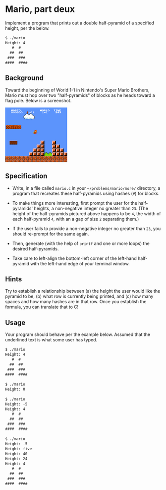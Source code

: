 # Mario, part deux

Implement a program that prints out a double half-pyramid of a specified height, per the below.

    $ ./mario
    Height: 4
       #  #
      ##  ##
     ###  ###
    ####  ####

## Background

Toward the beginning of World 1-1 in Nintendo's Super Mario Brothers, Mario must hop over two "half-pyramids" of blocks as he heads toward a flag pole.  Below is a screenshot.

![Super Mario Brothers](pyramids.png)

## Specification

* Write, in a file called `mario.c` in your `~/problems/mario/more/` directory, a program that recreates these half-pyramids using hashes (`#`) for blocks.

* To make things more interesting, first prompt the user for the half-pyramids' heights, a non-negative integer no greater than `23`. (The height of the half-pyramids pictured above happens to be `4`, the width of each half-pyramid `4`, with an a gap of size `2` separating them.)

* If the user fails to provide a non-negative integer no greater than `23`, you should re-prompt for the same again.

* Then, generate (with the help of `printf` and one or more loops) the desired half-pyramids.

* Take care to left-align the bottom-left corner of the left-hand half-pyramid with the left-hand edge of your terminal window.

## Hints

Try to establish a relationship between (a) the height the user would like the pyramid to be, (b) what row is currently being printed, and (c) how many spaces and how many hashes are in that row. Once you establish the formula, you can translate that to C!

## Usage

Your program should behave per the example below. Assumed that the underlined text is what some user has typed.

    $ ./mario
    Height: 4
       #  #
      ##  ##
     ###  ###
    ####  ####

    $ ./mario
    Height: 0

    $ ./mario
    Height: -5
    Height: 4
       #  #
      ##  ##
     ###  ###
    ####  ####

    $ ./mario
    Height: -5
    Height: five
    Height: 40
    Height: 24
    Height: 4
       #  #
      ##  ##
     ###  ###
    ####  ####

